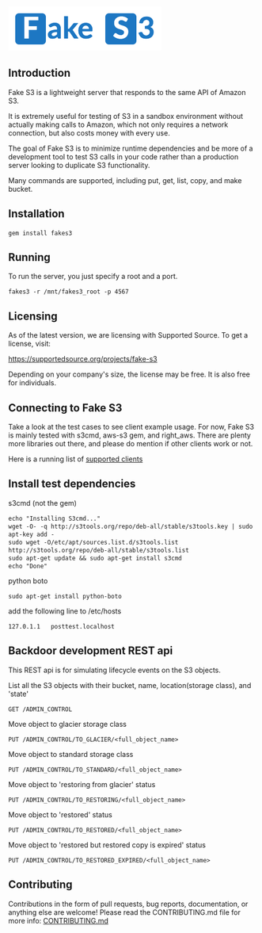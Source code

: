 ![Fake S3](static/logo.png "Fake S3")

## Introduction

Fake S3 is a lightweight server that responds to the same API of Amazon S3.

It is extremely useful for testing of S3 in a sandbox environment without actually making calls to Amazon, which not only requires a network connection, but also costs money with every use.

The goal of Fake S3 is to minimize runtime dependencies and be more of a
development tool to test S3 calls in your code rather than a production server looking to duplicate S3 functionality.

Many commands are supported, including put, get, list, copy, and make bucket.

## Installation

    gem install fakes3

## Running

To run the server, you just specify a root and a port.

    fakes3 -r /mnt/fakes3_root -p 4567

## Licensing

As of the latest version, we are licensing with Supported Source. To get a license, visit:

https://supportedsource.org/projects/fake-s3 

Depending on your company's size, the license may be free. It is also free for individuals.

## Connecting to Fake S3

Take a look at the test cases to see client example usage.  For now, Fake S3 is
mainly tested with s3cmd, aws-s3 gem, and right_aws.  There are plenty more
libraries out there, and please do mention if other clients work or not.

Here is a running list of [supported clients](https://github.com/jubos/fake-s3/wiki/Supported-Clients "Supported Clients")

## Install test dependencies

s3cmd (not the gem)

    echo "Installing S3cmd..."
    wget -O- -q http://s3tools.org/repo/deb-all/stable/s3tools.key | sudo apt-key add -
    sudo wget -O/etc/apt/sources.list.d/s3tools.list http://s3tools.org/repo/deb-all/stable/s3tools.list
    sudo apt-get update && sudo apt-get install s3cmd
    echo "Done"

python boto

    sudo apt-get install python-boto

add the following line to /etc/hosts

    127.0.1.1   posttest.localhost

## Backdoor development REST api

This REST api is for simulating lifecycle events on the S3 objects.

List all the S3 objects with their bucket, name, location(storage class), and 'state'

    GET /ADMIN_CONTROL

Move object to glacier storage class

    PUT /ADMIN_CONTROL/TO_GLACIER/<full_object_name>

Move object to standard storage class

    PUT /ADMIN_CONTROL/TO_STANDARD/<full_object_name>

Move object to 'restoring from glacier' status

    PUT /ADMIN_CONTROL/TO_RESTORING/<full_object_name>

Move object to 'restored' status

    PUT /ADMIN_CONTROL/TO_RESTORED/<full_object_name>

Move object to 'restored but restored copy is expired' status

    PUT /ADMIN_CONTROL/TO_RESTORED_EXPIRED/<full_object_name>

## Contributing

Contributions in the form of pull requests, bug reports, documentation, or anything else are welcome! Please read the CONTRIBUTING.md file for more info: [CONTRIBUTING.md](https://github.com/jubos/fake-s3/blob/master/CONTRIBUTING.md)

